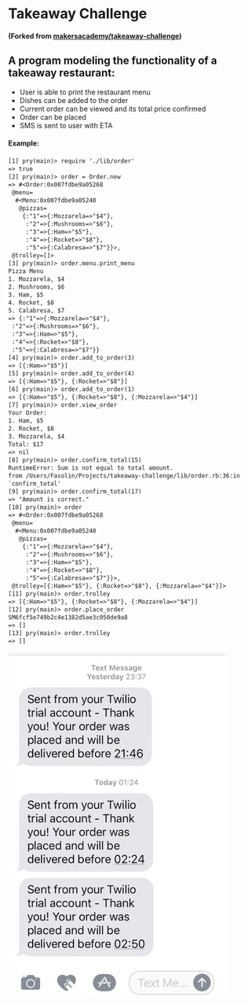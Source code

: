 # Takeaway Challenge
#### (Forked from [makersacademy/takeaway-challenge](https://github.com/makersacademy/takeaway-challenge))

## A program modeling the functionality of a takeaway restaurant:
- User is able to print the restaurant menu
- Dishes can be added to the order
- Current order can be viewed and its total price confirmed
- Order can be placed
- SMS is sent to user with ETA

#### Example:

```
[1] pry(main)> require './lib/order'
=> true
[2] pry(main)> order = Order.new
=> #<Order:0x007fdbe9a05268
 @menu=
  #<Menu:0x007fdbe9a05240
   @pizzas=
    {:"1"=>{:Mozzarela=>"$4"},
     :"2"=>{:Mushrooms=>"$6"},
     :"3"=>{:Ham=>"$5"},
     :"4"=>{:Rocket=>"$8"},
     :"5"=>{:Calabresa=>"$7"}}>,
 @trolley=[]>
[3] pry(main)> order.menu.print_menu
Pizza Menu
1. Mozzarela, $4
2. Mushrooms, $6
3. Ham, $5
4. Rocket, $8
5. Calabresa, $7
=> {:"1"=>{:Mozzarela=>"$4"},
 :"2"=>{:Mushrooms=>"$6"},
 :"3"=>{:Ham=>"$5"},
 :"4"=>{:Rocket=>"$8"},
 :"5"=>{:Calabresa=>"$7"}}
[4] pry(main)> order.add_to_order(3)
=> [{:Ham=>"$5"}]
[5] pry(main)> order.add_to_order(4)
=> [{:Ham=>"$5"}, {:Rocket=>"$8"}]
[6] pry(main)> order.add_to_order(1)
=> [{:Ham=>"$5"}, {:Rocket=>"$8"}, {:Mozzarela=>"$4"}]
[7] pry(main)> order.view_order
Your Order:
1. Ham, $5
2. Rocket, $8
3. Mozzarela, $4
Total: $17
=> nil
[8] pry(main)> order.confirm_total(15)
RuntimeError: Sum is not equal to total amount.
from /Users/Fasolin/Projects/takeaway-challenge/lib/order.rb:36:in `confirm_total'
[9] pry(main)> order.confirm_total(17)
=> "Amount is correct."
[10] pry(main)> order
=> #<Order:0x007fdbe9a05268
 @menu=
  #<Menu:0x007fdbe9a05240
   @pizzas=
    {:"1"=>{:Mozzarela=>"$4"},
     :"2"=>{:Mushrooms=>"$6"},
     :"3"=>{:Ham=>"$5"},
     :"4"=>{:Rocket=>"$8"},
     :"5"=>{:Calabresa=>"$7"}}>,
 @trolley=[{:Ham=>"$5"}, {:Rocket=>"$8"}, {:Mozzarela=>"$4"}]>
[11] pry(main)> order.trolley
=> [{:Ham=>"$5"}, {:Rocket=>"$8"}, {:Mozzarela=>"$4"}]
[12] pry(main)> order.place_order
SM6fcf5e749b2c4e1382d5ae3c050de9a8
=> []
[13] pry(main)> order.trolley
=> []
```
![Sms example:](https://github.com/ffasolin/takeaway-challenge/blob/master/takeawaysms.jpeg?raw=true)
